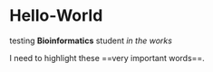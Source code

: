 # Hello-World
testing
**Bioinformatics** student *in the works*

I need to highlight these ==very important words==.
